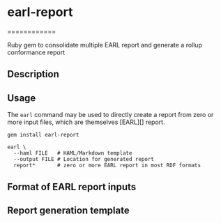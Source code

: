 # earl-report
============

Ruby gem to consolidate multiple EARL report and generate a rollup conformance report

## Description

## Usage

The `earl` command may be used to directly create a report from zero or more input files, which are themselves [EARL][] report.

    gem install earl-report
    
    earl \
      --haml FILE   # HAML/Markdown template
      --output FILE # Location for generated report
      report*       # zero or more EARL report in most RDF formats

## Format of EARL report inputs

## Report generation template